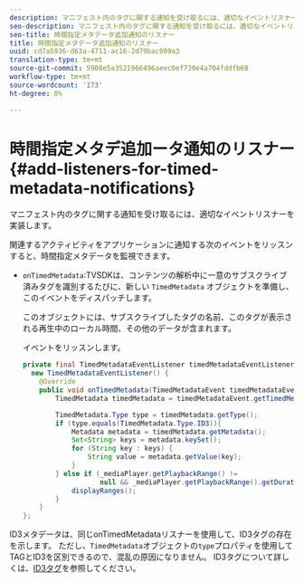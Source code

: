 ```yaml
---
description: マニフェスト内のタグに関する通知を受け取るには、適切なイベントリスナーを実装します。
seo-description: マニフェスト内のタグに関する通知を受け取るには、適切なイベントリスナーを実装します。
seo-title: 時間指定メタデータ追加通知のリスナー
title: 時間指定メタデータ追加通知のリスナー
uuid: cd7a5936-d63a-4711-ac16-2d79bac099a3
translation-type: tm+mt
source-git-commit: 5908e5a3521966496aeec0ef730e4a704fddfb68
workflow-type: tm+mt
source-wordcount: '173'
ht-degree: 0%

---
```



# 時間指定メタデ追加ータ通知のリスナー{#add-listeners-for-timed-metadata-notifications}

マニフェスト内のタグに関する通知を受け取るには、適切なイベントリスナーを実装します。

関連するアクティビティをアプリケーションに通知する次のイベントをリッスンすると、時間指定メタデータを監視できます。

* `onTimedMetadata`:TVSDKは、コンテンツの解析中に一意のサブスクライブ済みタグを識別するたびに、新しい `TimedMetadata` オブジェクトを準備し、このイベントをディスパッチします。

   このオブジェクトには、サブスクライブしたタグの名前、このタグが表示される再生中のローカル時間、その他のデータが含まれます。

   イベントをリッスンします。

   ```java
   private final TimedMetadataEventListener timedMetadataEventListener =  
     new TimedMetadataEventListener() { 
       @Override 
       public void onTimedMetadata(TimedMetadataEvent timedMetadataEvent) { 
           TimedMetadata timedMetadata = timedMetadataEvent.getTimedMetadata(); 
   
           TimedMetadata.Type type = timedMetadata.getType(); 
           if (type.equals(TimedMetadata.Type.ID3)){ 
               Metadata metadata = timedMetadata.getMetadata(); 
               Set<String> keys = metadata.keySet(); 
               for (String key : keys) { 
                   String value = metadata.getValue(key); 
               } 
           } else if (_mediaPlayer.getPlaybackRange() !=  
                      null && _mediaPlayer.getPlaybackRange().getDuration() > 0) { 
               displayRanges(); 
           } 
       } 
   }; 
   ```

ID3メタデータは、同じonTimedMetadataリスナーを使用して、ID3タグの存在を示します。 ただし、`TimedMetadata`オブジェクトの`type`プロパティを使用してTAGとID3を区別できるので、混乱の原因になりません。 ID3タグについて詳しくは、[ID3タグ](../../../tvsdk-1.4-for-android/notification-system/android-1.4-id3-metadata-retrieve.md)を参照してください。
